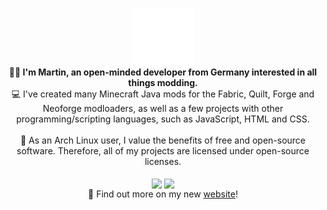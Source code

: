 <p align="center">
  <img src="retrowave_moon.png" width=100><br>
  <b>👋🏼 I'm Martin, an open-minded developer from Germany interested in all things modding.</b><br>
  💻 I've created many Minecraft Java mods for the Fabric, Quilt, Forge and Neoforge modloaders, as well as a few projects with other programming/scripting languages, such as JavaScript, HTML and CSS.<br><br>
  🐧 As an Arch Linux user, I value the benefits of free and open-source software. Therefore, all of my projects are licensed under open-source licenses.
  <br><br>
  <img height=175 align="center" src="https://github-readme-stats.vercel.app/api?username=Motschen&show_icons=true&hide=stars&hide_border=true&theme=ambient_gradient&bg_color=25,4158a0,00aaaa,77aa00"/>
  <img height=175 align="center" src="https://github-readme-stats.vercel.app/api/top-langs?username=Motschen&layout=compact&langs_count=8&card_width=320&hide_border=true&theme=ambient_gradient&bg_color=25,77aa00,00aaaa,4158a0"/><br>
  🥳 Find out more on my new <a href="https://midnightdust.eu/">website</a>!
</p>
